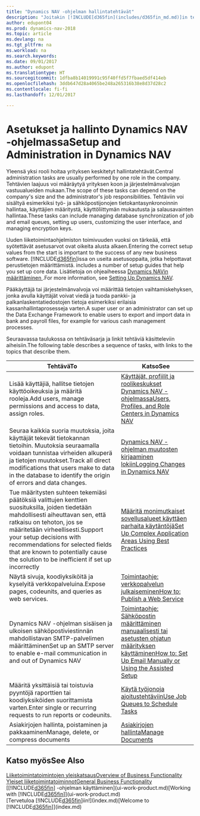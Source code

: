 ```yaml
---
title: "Dynamics NAV -ohjelman hallintatehtävät"
description: "Joitakin [!INCLUDE[d365fin](includes/d365fin_md.md)]in tehtäviä on hallittava ja ne on määritettävä keskitetysti. Katso lisätietoja näistä tehtävistä ja niiden määrittämisestä."
author: edupont04
ms.prod: dynamics-nav-2018
ms.topic: article
ms.devlang: na
ms.tgt_pltfrm: na
ms.workload: na
ms.search.keywords: 
ms.date: 09/01/2017
ms.author: edupont
ms.translationtype: HT
ms.sourcegitcommit: 1dfba8b14019991c95f40ffd5f7fbaed5df414eb
ms.openlocfilehash: 3ddb647d28a4065be248a265316b38e8d37d28c2
ms.contentlocale: fi-fi
ms.lasthandoff: 12/01/2017

---
```

# <a name="setup-and-administration-in-dynamics-nav"></a><span data-ttu-id="a9a1e-104">Asetukset ja hallinto Dynamics NAV -ohjelmassa</span><span class="sxs-lookup"><span data-stu-id="a9a1e-104">Setup and Administration in Dynamics NAV</span></span>
<span data-ttu-id="a9a1e-105">Yleensä yksi rooli hoitaa yrityksen keskitetyt hallintatehtävät.</span><span class="sxs-lookup"><span data-stu-id="a9a1e-105">Central administration tasks are usually performed by one role in the company.</span></span> <span data-ttu-id="a9a1e-106">Tehtävien laajuus voi määräytyä yrityksen koon ja järjestelmänvalvojan vastuualueiden mukaan.</span><span class="sxs-lookup"><span data-stu-id="a9a1e-106">The scope of these tasks can depend on the company's size and the administrator's job responsibilities.</span></span> <span data-ttu-id="a9a1e-107">Tehtäviin voi sisältyä esimerkiksi työ- ja sähköpostijonojen tietokantasynkronoinnin hallintaa, käyttäjien määritystä, käyttöliittymän mukautusta ja salausavainten hallintaa.</span><span class="sxs-lookup"><span data-stu-id="a9a1e-107">These tasks can include managing database synchronization of job and email queues, setting up users, customizing the user interface, and managing encryption keys.</span></span>  

<span data-ttu-id="a9a1e-108">Uuden liiketoimintaohjelmiston toimivuuden vuoksi on tärkeää, että syötettävät asetusarvot ovat oikeita alusta alkaen.</span><span class="sxs-lookup"><span data-stu-id="a9a1e-108">Entering the correct setup values from the start is important to the success of any new business software.</span></span> [!INCLUDE[d365fin](includes/d365fin_md.md)]<span data-ttu-id="a9a1e-109">issa on useita asetusoppaita, jotka helpottavat perustietojen määrittämistä.</span><span class="sxs-lookup"><span data-stu-id="a9a1e-109"> includes a number of setup guides that help you set up core data.</span></span> <span data-ttu-id="a9a1e-110">Lisätietoja on ohjeaiheessa [Dynamics NAVin määrittäminen ](setup.md).</span><span class="sxs-lookup"><span data-stu-id="a9a1e-110">For more information, see [Setting Up Dynamics NAV](setup.md).</span></span>

<!--Whether you use [!INCLUDE[rim](../../includes/rim_md.md)] to implement setup values or you manually enter them in the new company, you can support your setup decisions with some general recommendations for selected setup fields that are known to potentially cause the solution to be inefficient if defined incorrectly.-->  

<span data-ttu-id="a9a1e-111">Pääkäyttäjä tai järjestelmänvalvoja voi määrittää tietojen vaihtamiskehyksen, jonka avulla käyttäjät voivat viedä ja tuoda pankki- ja palkanlaskentatiedostojen tietoja esimerkiksi erilaisia kassanhallintaprosesseja varten.</span><span class="sxs-lookup"><span data-stu-id="a9a1e-111">A super user or an administrator can set up the Data Exchange Framework to enable users to export and import data in bank and payroll files, for example for various cash management processes.</span></span>  

<span data-ttu-id="a9a1e-112">Seuraavassa taulukossa on tehtäväsarja ja linkit tehtäviä käsitteleviin aiheisiin.</span><span class="sxs-lookup"><span data-stu-id="a9a1e-112">The following table describes a sequence of tasks, with links to the topics that describe them.</span></span>   

|<span data-ttu-id="a9a1e-113">**Tehtävä**</span><span class="sxs-lookup"><span data-stu-id="a9a1e-113">**To**</span></span>|<span data-ttu-id="a9a1e-114">**Katso**</span><span class="sxs-lookup"><span data-stu-id="a9a1e-114">**See**</span></span>|  
|------------|-------------|  
|<span data-ttu-id="a9a1e-115">Lisää käyttäjiä, hallitse tietojen käyttöoikeuksia ja määritä rooleja.</span><span class="sxs-lookup"><span data-stu-id="a9a1e-115">Add users, manage permissions and access to data, assign roles.</span></span>|[<span data-ttu-id="a9a1e-116">Käyttäjät, profiilit ja roolikeskukset Dynamics NAV -ohjelmassa</span><span class="sxs-lookup"><span data-stu-id="a9a1e-116">Users, Profiles, and Role Centers in Dynamics NAV</span></span>](admin-users-profiles-roles.md)|  
|<span data-ttu-id="a9a1e-117">Seuraa kaikkia suoria muutoksia, joita käyttäjät tekevät tietokannan tietoihin. Muutoksia seuraamalla voidaan tunnistaa virheiden alkuperä ja tietojen muutokset.</span><span class="sxs-lookup"><span data-stu-id="a9a1e-117">Track all direct modifications that users make to data in the database to identify the origin of errors and data changes.</span></span>|[<span data-ttu-id="a9a1e-118">Dynamics NAV -ohjelman muutosten kirjaaminen lokiin</span><span class="sxs-lookup"><span data-stu-id="a9a1e-118">Logging Changes in Dynamics NAV</span></span>](across-log-changes.md)|  
|<span data-ttu-id="a9a1e-119">Tue määritysten suhteen tekemiäsi päätöksiä valittujen kenttien suosituksilla, joiden tiedetään mahdollisesti aiheuttavan sen, että ratkaisu on tehoton, jos se määritetään virheellisesti.</span><span class="sxs-lookup"><span data-stu-id="a9a1e-119">Support your setup decisions with recommendations for selected fields that are known to potentially cause the solution to be inefficient if set up incorrectly</span></span>|[<span data-ttu-id="a9a1e-120">Määritä monimutkaiset sovellusalueet käyttäen parhaita käytäntöjä</span><span class="sxs-lookup"><span data-stu-id="a9a1e-120">Set Up Complex Application Areas Using Best Practices</span></span>](set-up-complex-application-areas-using-best-practices.md)|  
|<span data-ttu-id="a9a1e-121">Näytä sivuja, koodiyksiköitä ja kyselyitä verkkopalveluina.</span><span class="sxs-lookup"><span data-stu-id="a9a1e-121">Expose pages, codeunits, and queries as web services.</span></span>|[<span data-ttu-id="a9a1e-122">Toimintaohje: verkkopalvelun julkaiseminen</span><span class="sxs-lookup"><span data-stu-id="a9a1e-122">How to: Publish a Web Service</span></span>](across-how-publish-web-service.md)|  
|<span data-ttu-id="a9a1e-123">Dynamics NAV -ohjelman sisäisen ja ulkoisen sähköpostiviestinnän mahdollistavan SMTP-palvelimen määrittäminen</span><span class="sxs-lookup"><span data-stu-id="a9a1e-123">Set up an SMTP server to enable e-mail communication in and out of Dynamics NAV</span></span>| [<span data-ttu-id="a9a1e-124">Toimintaohje: Sähköpostin määrittäminen manuaalisesti tai asetusten ohjatun määrityksen käyttäminen</span><span class="sxs-lookup"><span data-stu-id="a9a1e-124">How to: Set Up Email Manually or Using the Assisted Setup</span></span>](madeira-how-setup-email.md)|  
|<span data-ttu-id="a9a1e-125">Määritä yksittäisiä tai toistuvia pyyntöjä raporttien tai koodiyksiköiden suorittamista varten.</span><span class="sxs-lookup"><span data-stu-id="a9a1e-125">Enter single or recurring requests to run reports or codeunits.</span></span>|[<span data-ttu-id="a9a1e-126">Käytä työjonoja ajoitustehtäviin</span><span class="sxs-lookup"><span data-stu-id="a9a1e-126">Use Job Queues to Schedule Tasks</span></span>](admin-job-queues-schedule-tasks.md)|  
|<span data-ttu-id="a9a1e-127">Asiakirjojen hallinta, poistaminen ja pakkaaminen</span><span class="sxs-lookup"><span data-stu-id="a9a1e-127">Manage, delete, or compress documents</span></span>|[<span data-ttu-id="a9a1e-128">Asiakirjojen hallinta</span><span class="sxs-lookup"><span data-stu-id="a9a1e-128">Manage Documents</span></span>](admin-manage-documents.md)|  

## <a name="see-also"></a><span data-ttu-id="a9a1e-129">Katso myös</span><span class="sxs-lookup"><span data-stu-id="a9a1e-129">See Also</span></span>
[<span data-ttu-id="a9a1e-130">Liiketoimintatoimintojen yleiskatsaus</span><span class="sxs-lookup"><span data-stu-id="a9a1e-130">Overview of Business Functionality</span></span>](madeira-business-functionality.md)  
[<span data-ttu-id="a9a1e-131">Yleiset liiketoimintatoiminnot</span><span class="sxs-lookup"><span data-stu-id="a9a1e-131">General Business Functionality</span></span>](ui-across-business-areas.md)  
<span data-ttu-id="a9a1e-132">[[!INCLUDE[d365fin](includes/d365fin_md.md)] -ohjelman käyttäminen](ui-work-product.md)</span><span class="sxs-lookup"><span data-stu-id="a9a1e-132">[Working with [!INCLUDE[d365fin](includes/d365fin_md.md)]](ui-work-product.md)</span></span>  
<span data-ttu-id="a9a1e-133">[Tervetuloa [!INCLUDE[d365fin](includes/d365fin_md.md)]iin!](index.md)</span><span class="sxs-lookup"><span data-stu-id="a9a1e-133">[Welcome to [!INCLUDE[d365fin](includes/d365fin_md.md)]](index.md)</span></span>  

